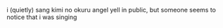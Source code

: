 i (quietly) sang kimi no okuru angel yell in public, but someone seems to notice that i was singing
